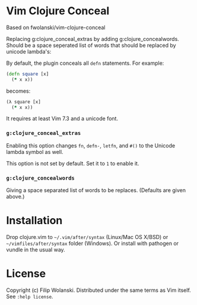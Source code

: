 Vim Clojure Conceal
===================
Based on fwolanski/vim-clojure-conceal

Replacing g:clojure_conceal_extras by adding g:clojure_concealwords. Should be a space seperated list of words that should be replaced by unicode lambda's:

By default, the plugin conceals all `defn` statements.
For example:

```clojure
(defn square [x]
  (* x x))
```

becomes:

```clojure
(λ square [x]
  (* x x))
```

It requires at least Vim 7.3 and a unicode font.

### `g:clojure_conceal_extras`

Enabling this option changes `fn`, `defn-`, `letfn`, and `#()` to the
Unicode lambda symbol as well.

This option is not set by default. Set it to `1` to enable it.

### `g:clojure_concealwords`

Giving a space separated list of words to be replaces. (Defaults are given above.)

Installation
============

Drop clojure.vim to `~/.vim/after/syntax` (Linux/Mac OS X/BSD) or
`~/vimfiles/after/syntax` folder (Windows). Or install with pathogen or vundle
in the usual way.

License
=======

Copyright (c) Filip Wolanski. Distributed under the same terms as Vim itself.
See `:help license`.


